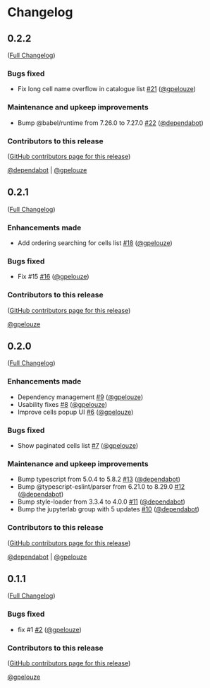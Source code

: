 # Changelog

<!-- <START NEW CHANGELOG ENTRY> -->

## 0.2.2

([Full Changelog](https://github.com/NaaVRE/NaaVRE-workflow-jupyterlab/compare/v0.2.1...b428b2e700911f17e1071b32b9f7a893f1a9fb23))

### Bugs fixed

- Fix long cell name overflow in catalogue list [#21](https://github.com/NaaVRE/NaaVRE-workflow-jupyterlab/pull/21) ([@gpelouze](https://github.com/gpelouze))

### Maintenance and upkeep improvements

- Bump @babel/runtime from 7.26.0 to 7.27.0 [#22](https://github.com/NaaVRE/NaaVRE-workflow-jupyterlab/pull/22) ([@dependabot](https://github.com/dependabot))

### Contributors to this release

([GitHub contributors page for this release](https://github.com/NaaVRE/NaaVRE-workflow-jupyterlab/graphs/contributors?from=2025-04-18&to=2025-04-25&type=c))

[@dependabot](https://github.com/search?q=repo%3ANaaVRE%2FNaaVRE-workflow-jupyterlab+involves%3Adependabot+updated%3A2025-04-18..2025-04-25&type=Issues) | [@gpelouze](https://github.com/search?q=repo%3ANaaVRE%2FNaaVRE-workflow-jupyterlab+involves%3Agpelouze+updated%3A2025-04-18..2025-04-25&type=Issues)

<!-- <END NEW CHANGELOG ENTRY> -->

## 0.2.1

([Full Changelog](https://github.com/NaaVRE/NaaVRE-workflow-jupyterlab/compare/v0.2.0...a33e857e9cc5fcdbb0de8ab0aed5fac3758e7dab))

### Enhancements made

- Add ordering searching for cells list [#18](https://github.com/NaaVRE/NaaVRE-workflow-jupyterlab/pull/18) ([@gpelouze](https://github.com/gpelouze))

### Bugs fixed

- Fix #15 [#16](https://github.com/NaaVRE/NaaVRE-workflow-jupyterlab/pull/16) ([@gpelouze](https://github.com/gpelouze))

### Contributors to this release

([GitHub contributors page for this release](https://github.com/NaaVRE/NaaVRE-workflow-jupyterlab/graphs/contributors?from=2025-04-03&to=2025-04-18&type=c))

[@gpelouze](https://github.com/search?q=repo%3ANaaVRE%2FNaaVRE-workflow-jupyterlab+involves%3Agpelouze+updated%3A2025-04-03..2025-04-18&type=Issues)

## 0.2.0

([Full Changelog](https://github.com/NaaVRE/NaaVRE-workflow-jupyterlab/compare/v0.1.1...71643c1a291d9289cacfb96529689024e85e8e86))

### Enhancements made

- Dependency management [#9](https://github.com/NaaVRE/NaaVRE-workflow-jupyterlab/pull/9) ([@gpelouze](https://github.com/gpelouze))
- Usability fixes [#8](https://github.com/NaaVRE/NaaVRE-workflow-jupyterlab/pull/8) ([@gpelouze](https://github.com/gpelouze))
- Improve cells popup UI [#6](https://github.com/NaaVRE/NaaVRE-workflow-jupyterlab/pull/6) ([@gpelouze](https://github.com/gpelouze))

### Bugs fixed

- Show paginated cells list [#7](https://github.com/NaaVRE/NaaVRE-workflow-jupyterlab/pull/7) ([@gpelouze](https://github.com/gpelouze))

### Maintenance and upkeep improvements

- Bump typescript from 5.0.4 to 5.8.2 [#13](https://github.com/NaaVRE/NaaVRE-workflow-jupyterlab/pull/13) ([@dependabot](https://github.com/dependabot))
- Bump @typescript-eslint/parser from 6.21.0 to 8.29.0 [#12](https://github.com/NaaVRE/NaaVRE-workflow-jupyterlab/pull/12) ([@dependabot](https://github.com/dependabot))
- Bump style-loader from 3.3.4 to 4.0.0 [#11](https://github.com/NaaVRE/NaaVRE-workflow-jupyterlab/pull/11) ([@dependabot](https://github.com/dependabot))
- Bump the jupyterlab group with 5 updates [#10](https://github.com/NaaVRE/NaaVRE-workflow-jupyterlab/pull/10) ([@dependabot](https://github.com/dependabot))

### Contributors to this release

([GitHub contributors page for this release](https://github.com/NaaVRE/NaaVRE-workflow-jupyterlab/graphs/contributors?from=2025-03-17&to=2025-04-03&type=c))

[@dependabot](https://github.com/search?q=repo%3ANaaVRE%2FNaaVRE-workflow-jupyterlab+involves%3Adependabot+updated%3A2025-03-17..2025-04-03&type=Issues) | [@gpelouze](https://github.com/search?q=repo%3ANaaVRE%2FNaaVRE-workflow-jupyterlab+involves%3Agpelouze+updated%3A2025-03-17..2025-04-03&type=Issues)

## 0.1.1

([Full Changelog](https://github.com/NaaVRE/NaaVRE-workflow-jupyterlab/compare/9825e42317aa6704645299dba5b3d222ab8c9901...846b7e7bc8688818684dcf886f44e45e49ee64dc))

### Bugs fixed

- fix #1 [#2](https://github.com/NaaVRE/NaaVRE-workflow-jupyterlab/pull/2) ([@gpelouze](https://github.com/gpelouze))

### Contributors to this release

([GitHub contributors page for this release](https://github.com/NaaVRE/NaaVRE-workflow-jupyterlab/graphs/contributors?from=2024-12-23&to=2025-03-17&type=c))

[@gpelouze](https://github.com/search?q=repo%3ANaaVRE%2FNaaVRE-workflow-jupyterlab+involves%3Agpelouze+updated%3A2024-12-23..2025-03-17&type=Issues)
